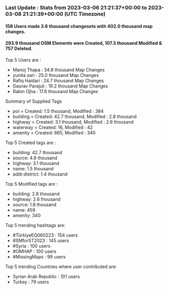 ### Last Update : Stats from 2023-03-06 21:21:37+00:00 to 2023-03-08 21:21:39+00:00 (UTC Timezone)

#### 158 Users made 3.6 thousand changesets with 402.0 thousand map changes.
#### 293.9 thousand OSM Elements were Created, 107.3 thousand Modified & 757 Deleted.

Top 5 Users are : 
- Manoj Thapa : 34.8 thousand Map Changes
- yunita sari : 25.0 thousand Map Changes
- Rafiq Haidari : 24.7 thousand Map Changes
- Gaurav Parajuli : 19.2 thousand Map Changes
- Rabin Ojha : 17.8 thousand Map Changes

Summary of Supplied Tags
- poi = Created: 1.5 thousand, Modified : 384
- building = Created: 42.7 thousand, Modified : 2.8 thousand
- highway = Created: 3.1 thousand, Modified : 2.6 thousand
- waterway = Created: 16, Modified : 42
- amenity = Created: 665, Modified : 340


Top 5 Created tags are :
- building: 42.7 thousand
- source: 4.8 thousand
- highway: 3.1 thousand
- name: 1.5 thousand
- addr:district: 1.4 thousand


Top 5 Modified tags are :
- building: 2.8 thousand
- highway: 2.6 thousand
- source: 1.8 thousand
- name: 459
- amenity: 340


Top 5 trending hashtags are:
- #TürkiyeEQ060223 : 154 users
- #SMforST2023 : 145 users
- #Syria : 100 users
- #OMHAP : 100 users
- #MissingMaps : 99 users


Top 5 trending Countries where user contributed are:
- Syrian Arab Republic : 101 users
- Turkey : 79 users

